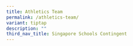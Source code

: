 ```yaml
---
title: Athletics Team
permalink: /athletics-team/
variant: tiptap
description: ""
third_nav_title: Singapore Schools Contingent
---
```

